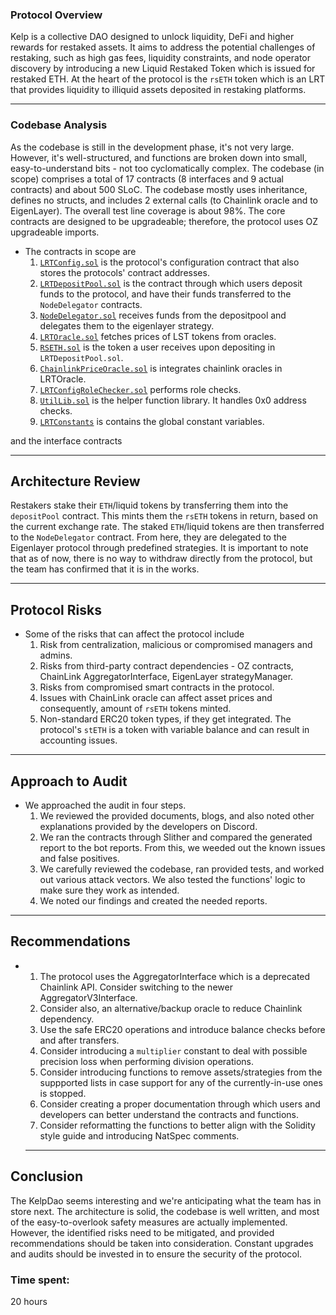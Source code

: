### **Protocol Overview**

  Kelp is a collective DAO designed to unlock liquidity, DeFi and higher rewards for restaked assets. It aims to address the potential challenges of restaking, such as high gas fees, liquidity constraints, and node operator discovery by introducing a new Liquid Restaked Token which is issued for restaked ETH. At the heart of the protocol is the `rsETH` token which is an LRT that provides liquidity to illiquid assets deposited in restaking platforms.
  
***
### **Codebase Analysis**

  As the codebase is still in the development phase, it's not very large. However, it's well-structured, and functions are broken down into small, easy-to-understand bits - not too cyclomatically complex. The codebase (in scope) comprises a total of 17 contracts (8 interfaces and 9 actual contracts) and about 500 SLoC. The codebase mostly uses inheritance, defines no structs, and includes 2 external calls (to Chainlink oracle and to EigenLayer). The overall test line coverage is about 98%. The core contracts are designed to be upgradeable; therefore, the protocol uses OZ upgradeable imports.
  
- The contracts in scope are 
  1. [`LRTConfig.sol`](https://github.com/code-423n4/2023-11-kelp/blob/main/src/LRTConfig.sol) is the protocol's configuration contract	that also stores the protocols' contract addresses.
  2. [`LRTDepositPool.sol`](https://github.com/code-423n4/2023-11-kelp/blob/main/src/LRTDepositPool.sol) is the contract through which users deposit funds to the protocol, and have their funds transferred to the `NodeDelegator` contracts.
  3. [`NodeDelegator.sol`](https://github.com/code-423n4/2023-11-kelp/blob/main/src/NodeDelegator.sol) receives funds from the depositpool and delegates them to the eigenlayer strategy.
  4. [`LRTOracle.sol`](https://github.com/code-423n4/2023-11-kelp/blob/main/src/LRTOracle.sol) fetches prices of LST tokens from oracles.
  5. [`RSETH.sol`](https://github.com/code-423n4/2023-11-kelp/blob/main/src/RSETH.sol) is the token a user receives upon depositing in `LRTDepositPool.sol`.
  6. [`ChainlinkPriceOracle.sol`](https://github.com/code-423n4/2023-11-kelp/blob/main/src/oracles/ChainlinkPriceOracle.sol) is integrates chainlink oracles in LRTOracle.
  7. [`LRTConfigRoleChecker.sol`](https://github.com/code-423n4/2023-11-kelp/blob/main/src/utils/LRTConfigRoleChecker.sol) performs role checks.
  8. [`UtilLib.sol`](https://github.com/code-423n4/2023-11-kelp/blob/main/src/utils/UtilLib.sol) is the helper function library. It handles 0x0 address checks.
  9. [`LRTConstants`](https://github.com/code-423n4/2023-11-kelp/blob/main/src/utils/LRTConstants.sol) is contains the global constant variables.

and the interface contracts
***
## **Architecture Review**

  Restakers stake their `ETH`/liquid tokens by transferring them into the `depositPool` contract. This mints them the `rsETH` tokens in return, based on the current exchange rate. The staked `ETH`/liquid tokens are then transferred to the `NodeDelegator` contract. From here, they are delegated to the Eigenlayer protocol through predefined strategies. It is important to note that as of now, there is no way to withdraw directly from the protocol, but the team has confirmed that it is in the works.
  
***
## **Protocol Risks**
- Some of the risks that can affect the protocol include
  1. Risk from centralization, malicious or compromised managers and admins.
  2. Risks from third-party contract dependencies - OZ contracts, ChainLink AggregatorInterface, EigenLayer strategyManager.
  3. Risks from compromised smart contracts in the protocol.
  4. Issues with ChainLink oracle can affect asset prices and consequently, amount of `rsETH` tokens minted.
  5. Non-standard ERC20 token types, if they get integrated. The protocol's `stETH` is a token with variable balance and can result in accounting issues.

***
 
 ## **Approach to Audit**
  - We approached the audit in four steps.
    1. We reviewed the provided documents, blogs, and also noted other explanations provided by the developers on Discord.
    2. We ran the contracts through Slither and compared the generated report to the bot reports. From this, we weeded out the known issues and false positives.
    3. We carefully reviewed the codebase, ran provided tests, and worked out various attack vectors. We also tested the functions' logic to make sure they work as intended.
    4. We noted our findings and created the needed reports.
 ***    

## **Recommendations**
-  
  1. The protocol uses the AggregatorInterface which is a deprecated Chainlink API. Consider switching to the newer AggregatorV3Interface.
  1. Consider also, an alternative/backup oracle to reduce Chainlink dependency.
  2. Use the safe ERC20 operations and introduce balance checks before and after transfers.
  3. Consider introducing a `multiplier` constant to deal with possible precision loss when performing division operations.
  4. Consider introducing functions to remove assets/strategies from the suppported lists in case support for any of the currently-in-use ones is stopped.
  5. Consider creating a proper documentation through which users and developers can better understand the contracts and functions.
  6. Consider reformatting the functions to better align with the Solidity style guide and introducing NatSpec comments.

  ***
## **Conclusion**
  The KelpDao seems interesting and we're anticipating what the team has in store next. The architecture is solid, the codebase is well written, and most of the easy-to-overlook safety measures are actually implemented. However, the identified risks need to be mitigated, and provided recommendations should be taken into consideration. Constant upgrades and audits should be invested in to ensure the security of the protocol.
















### Time spent:
20 hours